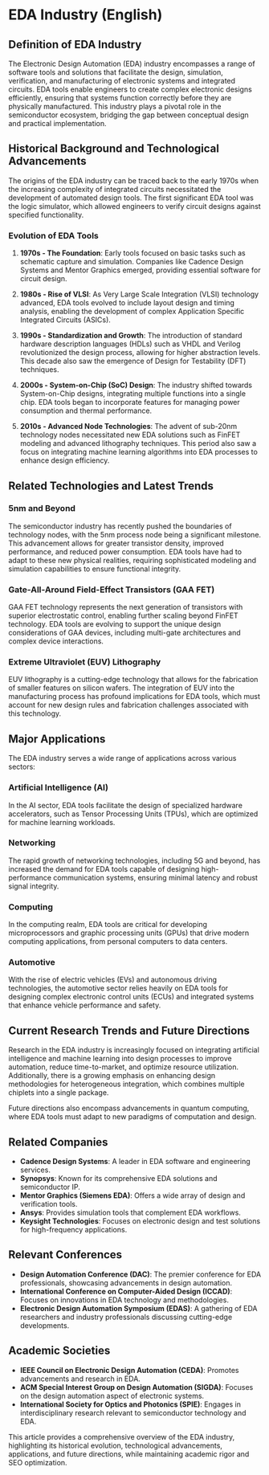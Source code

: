 # EDA Industry (English)

## Definition of EDA Industry

The Electronic Design Automation (EDA) industry encompasses a range of software tools and solutions that facilitate the design, simulation, verification, and manufacturing of electronic systems and integrated circuits. EDA tools enable engineers to create complex electronic designs efficiently, ensuring that systems function correctly before they are physically manufactured. This industry plays a pivotal role in the semiconductor ecosystem, bridging the gap between conceptual design and practical implementation.

## Historical Background and Technological Advancements

The origins of the EDA industry can be traced back to the early 1970s when the increasing complexity of integrated circuits necessitated the development of automated design tools. The first significant EDA tool was the logic simulator, which allowed engineers to verify circuit designs against specified functionality. 

### Evolution of EDA Tools

1. **1970s - The Foundation**: Early tools focused on basic tasks such as schematic capture and simulation. Companies like Cadence Design Systems and Mentor Graphics emerged, providing essential software for circuit design.
   
2. **1980s - Rise of VLSI**: As Very Large Scale Integration (VLSI) technology advanced, EDA tools evolved to include layout design and timing analysis, enabling the development of complex Application Specific Integrated Circuits (ASICs).

3. **1990s - Standardization and Growth**: The introduction of standard hardware description languages (HDLs) such as VHDL and Verilog revolutionized the design process, allowing for higher abstraction levels. This decade also saw the emergence of Design for Testability (DFT) techniques.

4. **2000s - System-on-Chip (SoC) Design**: The industry shifted towards System-on-Chip designs, integrating multiple functions into a single chip. EDA tools began to incorporate features for managing power consumption and thermal performance.

5. **2010s - Advanced Node Technologies**: The advent of sub-20nm technology nodes necessitated new EDA solutions such as FinFET modeling and advanced lithography techniques. This period also saw a focus on integrating machine learning algorithms into EDA processes to enhance design efficiency.

## Related Technologies and Latest Trends

### 5nm and Beyond

The semiconductor industry has recently pushed the boundaries of technology nodes, with the 5nm process node being a significant milestone. This advancement allows for greater transistor density, improved performance, and reduced power consumption. EDA tools have had to adapt to these new physical realities, requiring sophisticated modeling and simulation capabilities to ensure functional integrity.

### Gate-All-Around Field-Effect Transistors (GAA FET)

GAA FET technology represents the next generation of transistors with superior electrostatic control, enabling further scaling beyond FinFET technology. EDA tools are evolving to support the unique design considerations of GAA devices, including multi-gate architectures and complex device interactions.

### Extreme Ultraviolet (EUV) Lithography

EUV lithography is a cutting-edge technology that allows for the fabrication of smaller features on silicon wafers. The integration of EUV into the manufacturing process has profound implications for EDA tools, which must account for new design rules and fabrication challenges associated with this technology.

## Major Applications

The EDA industry serves a wide range of applications across various sectors:

### Artificial Intelligence (AI)

In the AI sector, EDA tools facilitate the design of specialized hardware accelerators, such as Tensor Processing Units (TPUs), which are optimized for machine learning workloads.

### Networking

The rapid growth of networking technologies, including 5G and beyond, has increased the demand for EDA tools capable of designing high-performance communication systems, ensuring minimal latency and robust signal integrity.

### Computing

In the computing realm, EDA tools are critical for developing microprocessors and graphic processing units (GPUs) that drive modern computing applications, from personal computers to data centers.

### Automotive

With the rise of electric vehicles (EVs) and autonomous driving technologies, the automotive sector relies heavily on EDA tools for designing complex electronic control units (ECUs) and integrated systems that enhance vehicle performance and safety.

## Current Research Trends and Future Directions

Research in the EDA industry is increasingly focused on integrating artificial intelligence and machine learning into design processes to improve automation, reduce time-to-market, and optimize resource utilization. Additionally, there is a growing emphasis on enhancing design methodologies for heterogeneous integration, which combines multiple chiplets into a single package.

Future directions also encompass advancements in quantum computing, where EDA tools must adapt to new paradigms of computation and design.

## Related Companies

- **Cadence Design Systems**: A leader in EDA software and engineering services.
- **Synopsys**: Known for its comprehensive EDA solutions and semiconductor IP.
- **Mentor Graphics (Siemens EDA)**: Offers a wide array of design and verification tools.
- **Ansys**: Provides simulation tools that complement EDA workflows.
- **Keysight Technologies**: Focuses on electronic design and test solutions for high-frequency applications.

## Relevant Conferences

- **Design Automation Conference (DAC)**: The premier conference for EDA professionals, showcasing advancements in design automation.
- **International Conference on Computer-Aided Design (ICCAD)**: Focuses on innovations in EDA technology and methodologies.
- **Electronic Design Automation Symposium (EDAS)**: A gathering of EDA researchers and industry professionals discussing cutting-edge developments.

## Academic Societies

- **IEEE Council on Electronic Design Automation (CEDA)**: Promotes advancements and research in EDA.
- **ACM Special Interest Group on Design Automation (SIGDA)**: Focuses on the design automation aspect of electronic systems.
- **International Society for Optics and Photonics (SPIE)**: Engages in interdisciplinary research relevant to semiconductor technology and EDA.

This article provides a comprehensive overview of the EDA industry, highlighting its historical evolution, technological advancements, applications, and future directions, while maintaining academic rigor and SEO optimization.